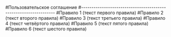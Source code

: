 #Пользовательское соглашение
#-----------------------------------------------------------------
#Правило 1 (текст первого правила)
#Правило 2 (текст второго правила)
#Правило 3 (текст третьего правила)
#Правило 4 (текст четвёртого правила)
#Правило 5 (текст пятого правила)
#Правило 6 (текст шестого правила)
